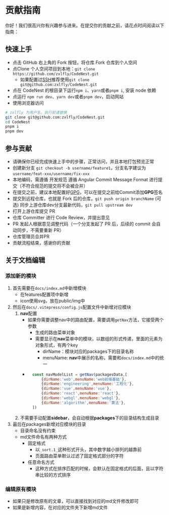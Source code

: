 # 贡献指南
你好！我们很高兴你有兴趣参与进来。在提交你的贡献之前，请花点时间阅读以下指南：

## 快速上手
- 点击 GitHub 右上角的 Fork 按钮，将仓库 Fork 仓库到个人空间  
- 点Clone 个人空间项目到本地：``git clone https://github.com/zxlfly/CodeNest.git``  
    - 如果配置过[SSH](https://docs.github.com/en/authentication/connecting-to-github-with-ssh)推荐使用``git clone git@github.com:zxlfly/CodeNest.git``
- 点在 CodeNest 的根目录下运行``npm i``、``yarn``或者``pnpm i``, 安装 node 依赖  
- 点运行 ``npm run dev``、``yarn dev``或者``pnpm dev``，启动网站  
- 使用浏览器访问
```bash
# zxlfly 为用户名，执行前请替换
git clone git@github.com:zxlfly/CodeNest.git
cd CodeNest
pnpm i
pnpm dev
```

## 参与贡献
- 请确保你已经完成快速上手中的步骤，正常访问，并且本地打包预览正常
- 创建新分支 ``git checkout -b username/feature1``，分支名字建议为``username/feat-xxx/username/fix-xxx``
- 本地编码，需遵循 开发规范  遵循 Angular Commit Message Format 进行提交（不符合规范的提交将不会被合并）
- 在提交之前，建议本地配置好[GPG](https://docs.github.com/en/authentication/managing-commit-signature-verification)，可以在提交之前给Commit添加**GPG**签名
- 提交到远程仓库，也就是 Fork 后的仓库，``git push origin branchName``
(可选) 同步上游仓库dev分支最新代码，``git pull upstream dev``
- 打开上游仓库提交 PR
- 仓库 Committer 进行 Code Review，并提出意见
- PR 发起人根据意见调整代码（一个分支发起了 PR 后，后续的 commit 会自动同步，不需要重新 PR）
- 仓库管理员合并PR    
- 贡献流程结束，感谢你的贡献

## 关于文档编辑
### 添加新的模块
1. 首先需要在``docs/index.md``中新增模块
    - 在features配置项中新增
    - icon使用svg，放在public/img中
2. 然后在``docs/.vitepress/config.js``配置文件中新增对应模块
    1. **nav**配置
        - 如果你需要调整nav中的路由配置，需要调用``getNav``方法，它接受两个参数
            - 生成的路由菜单对象
            - 需要显示在**nav**菜单中的模块，以数组的形式传递，里面的元素为对象形式，有两个key
                - dirName：模块对应的packages下的目录名称
                - menuName: **nav**中展示的名称，需要和``docs/index.md``中的统一
        - ```javascript
            const navModelList = getNav(packagesData,[
                {dirName:'web',menuName:'web前端基础'},
                {dirName:'engineering',menuName:'工程化'},
                {dirName:'vue',menuName:'vue'},
                {dirName:'react',menuName:'react'},
                {dirName:'webgl',menuName:'webgl'},
                {dirName:'algorithm',menuName:'算法'},
            ]) 
            ```
    2. 不需要手动配置**sidebar**，会自动根据**packages**下的目录结构生成目录
3. 最后在packages新增对应模块的目录
    - 目录命名没有约束
    - md文件命名有两种方式
        - 固定格式
            - 以``_sort.1_``这种形式开头，其中数字越小排列的越靠前
            - 页面路由菜单默认过滤了固定格式部分的字符
        - 任意命名方式
            - 这种方式在排序匹配的时候，会默认在固定格式的后面，且以字符串比较的方式排序

### 编辑原有模块
- 如果只是修改原有的文章，可以直接找到对应的md文件修改即可
- 如果是新增内容，在对应的文件夹下新增md文件
<!-- - 如果是新增内容，在对应的文件夹下新增md文件，然后在sidebar配置项中找到对应的模块，在items中新增路由即可 -->

<!-- ### 添加新的模块
1. 首先需要再``docs/index.md``中新增模块，在features配置项中新增，icon使用svg，放在public/img中
2. 然后在``docs/.vitepress/config.js``配置文件中新增对应模块
    1. 在nav配置项中新增模块列表项
    2. 在sidebar配置项中以key:value的形式新增模块路由配置
        - 如果是**web前端基础**分类中的内容，除了上述的操作外，还需要在对应的**web**模块中添加路由
        - 欢迎分享更简单的配置方式
3. 最后在packages新增对应模块的目录

### 编辑原有模块
- 如果只是修改原有的文章，可以直接找到对应的md文件修改即可
- 如果是新增内容，在对应的文件夹下新增md文件，然后在sidebar配置项中找到对应的模块，在items中新增路由即可 -->
